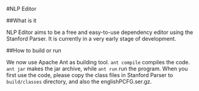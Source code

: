 #NLP Editor

##What is it

NLP Editor aims to be a free and easy-to-use dependency editor using
the Stanford Parser. It is currently in a very early stage of development.

##How to build or run

We now use Apache Ant as building tool. `ant compile` compiles the code.
`ant jar` makes the jar archive, while `ant run` run the program. When you
first use the code, please copy the class files in Stanford Parser to
`build/classes` directory, and also the englishPCFG.ser.gz.
